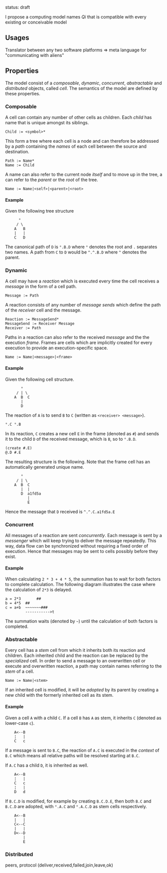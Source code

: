 status: draft

I propose a computing model names *Qi* that is compatible with every existing or conceivable model

## Usages

Translator between any two software platforms
=> meta language for "communicating with aliens"

## Properties

The model consist of a *composable*, *dynamic*, *concurrent*, *abstractable* and *distributed* objects, called *cell*. The semantics of the model are defined by these properties.

### Composable

A cell can contain any number of other cells as children. Each *child* has name that is unique amongst its siblings. 

```text
Child := <symbol>*
```

This form a tree where each cell is a node and can therefore be addressed by a *path* containing the *names* of each cell between the source and destination.
   
```text
Path := Name*
Name := Child
```

A name can also refer to the current node *itself* and to move up in the tree, a can refer to the *parent* or the *root* of the tree.

```text
Name := Name|<self>|<parent>|<root>
```
   
#### Example
    
Given the following tree structure

```text
      °
     / \
    A   B
    |   |
    C   D
```
     
The canonical path of `D` is `°.B.D` where `°` denotes the root and `.` separates two names. A path from `C` to `D` would be `^.^.B.D` where `^` denotes the parent.

### Dynamic

A cell may have a *reaction* which is executed every time the cell receives a *message* in the form of a cell path.

```text
Message := Path
```
    
A reaction consists of any number of *message sends* which define the path of the *receiver* cell and the message.

```text
Reaction := MessageSend*
MessageSend := Receiver Message
Receiver := Path
```
    
Paths in a reaction can also refer to the received *message* and the the execution *frame*. Frames are cells which are implicitly created for every execution to provide an execution-specific space.
    
```text
Name := Name|<message>|<frame>
```
    
#### Example    

Given the following cell structure.
    
```text
       °
     / | \  
    A  B  C
       |
       D
```
           
The reaction of `A` is to send `B` to `C` (written as `<receiver> <message>`).
    
```text
°.C °.B
```
    
In its reaction, `C` creates a new cell `E` in the frame (denoted as `#`) and sends it to the child `D` of the received message, which is `B`, so to `°.B.D`.
    
```text
(create #.E)
@.D #.E
```
    
The resulting structure is the following. Note that the frame cell has an automatically generated unique name.
        
```text
       °
     / | \  
    A  B  C
       |  |
       D  a1fd5a
          |
          E
```
              
Hence the message that `D` received is `^.^.C.a1fd5a.E`


### Concurrent

All messages of a reaction are sent *concurrently*. Each message is sent by a *messenger* which will keep trying to deliver the message repeatedly. This way, data flow can be synchronized without requiring a fixed order of execution. Hence that messages may be sent to cells possibly before they exist.

#### Example

When calculating `2 * 3 + 4 * 5`, the summation has to wait for both factors to complete calculation. The following diagram illustrates the case where the calculation of `2*3` is delayed. 
     
```text
a = 2*3       ##
b = 4*5  ##
c = a+b  ~~~~~~~###
         ----------->t
```
             
The summation waits (denoted by `~`) until the calculation of both factors is completed.

### Abstractable

Every cell has a *stem* cell from which it inherits both its reaction and children. Each inherited child and the reaction can be replaced by the *specialized* cell. In order to send a message to an overwritten cell or execute and overwritten reaction, a path may contain names referring to the *stem* of a cell.

```text
Name := Name|<stem>
```

If an inherited cell is modified, it will be *adopted* by its parent by creating a new child with the formerly inherited cell as its stem.

#### Example

Given a cell `A` with a child `C`. If a cell `B` has `A` as stem, it inherits `C` (denoted as lower-case `c`). 
        
```text
    A<--B
    ¦   |
    C   c
```
      
If a message is sent to `B.C`, the reaction of `A.C` is executed in the *context* of `B.C` which means all relative paths will be resolved starting at `B.C`. 

If `A.C` has a child `D`, it is inherited as well.
    
```text
    A<--B
    ¦   |
    C   c
    ¦   |
    D   d
```

If `B.C.D` is modified, for example by creating `B.C.D.E`, then both `B.C` and `B.C.D` are adopted, with `°.A.C` and `°.A.C.D` as stem cells respectively.
    
```text
    A<--B
    |   |
    C<--C
    |   |
    D<--D
        |
        E
```

### Distributed

peers, protocol (deliver,received,failed,join,leave,ok)